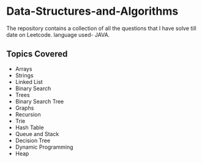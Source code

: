 # Data-Structures-and-Algorithms

The repository contains a collection of all the questions that I have solve till date on Leetcode. 
language used- JAVA. 

## Topics Covered

- Arrays
- Strings
- Linked List 
- Binary Search
- Trees 
- Binary Search Tree
- Graphs
- Recursion
- Trie
- Hash Table
- Queue and Stack 
- Decision Tree
- Dynamic Programming 
- Heap
